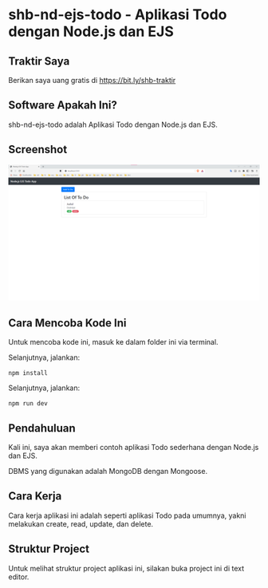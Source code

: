 # shb-nd-ejs-todo - Aplikasi Todo dengan Node.js dan EJS

## Traktir Saya

Berikan saya uang gratis di https://bit.ly/shb-traktir

## Software Apakah Ini?

shb-nd-ejs-todo adalah Aplikasi Todo dengan Node.js dan EJS.

## Screenshot

![ScreenShot](.readme-assets/shb-nd-ejs-todo-1.png?raw=true)

## Cara Mencoba Kode Ini

Untuk mencoba kode ini, masuk ke dalam folder ini via terminal.

Selanjutnya, jalankan:

```
npm install
```

Selanjutnya, jalankan:

```
npm run dev
```

## Pendahuluan

Kali ini, saya akan memberi contoh aplikasi Todo sederhana dengan Node.js dan EJS.

DBMS yang digunakan adalah MongoDB dengan Mongoose.

## Cara Kerja

Cara kerja aplikasi ini adalah seperti aplikasi Todo pada umumnya, yakni melakukan create, read, update, dan delete.

## Struktur Project

Untuk melihat struktur project aplikasi ini, silakan buka project ini di text editor.
